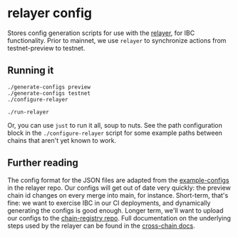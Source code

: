 # relayer config

Stores config generation scripts for use with the [relayer](https://github.com/cosmos/relayer),
for IBC functionality. Prior to mainnet, we use `relayer` to synchronize actions
from testnet-preview to testnet.

## Running it

```
./generate-configs preview
./generate-configs testnet
./configure-relayer

./run-relayer
```
Or, you can use `just` to run it all, soup to nuts. See the path configuration
block in the `./configure-relayer` script for some example paths between chains
that aren't yet known to work.

## Further reading
The config format for the JSON files are adapted from the [example-configs](https://github.com/cosmos/relayer/tree/main/docs/example-configs)
in the relayer repo. Our configs will get out of date very quickly: the preview chain id changes
on every merge into main, for instance. Short-term, that's fine: we want to exercise IBC
in our CI deployments, and dynamically generating the configs is good enough. Longer term, we'll want
to upload our configs to the [chain-registry repo](https://github.com/cosmos/chain-registry).
Full documentation on the underlying steps used by the relayer can be found in the
[cross-chain docs](https://github.com/cosmos/relayer/blob/main/docs/create-path-across-chain.md).
